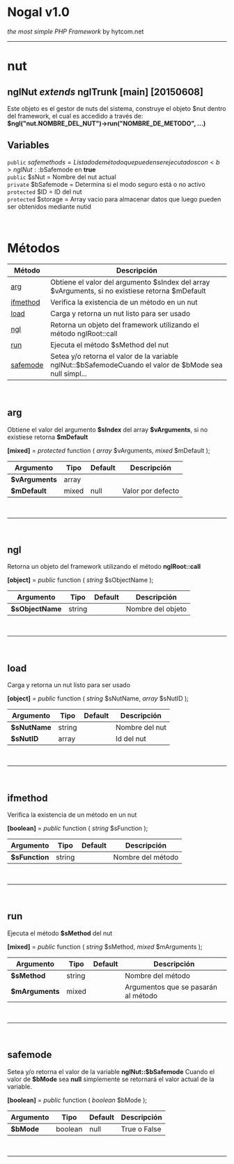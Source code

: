 # Nogal v1.0
*the most simple PHP Framework* by hytcom.net
___
  

# nut
## nglNut *extends* nglTrunk [main] [20150608]
Este objeto es el gestor de nuts del sistema, construye el objeto \$nut dentro del framework, el cual es accedido a través de: **\$ngl("nut.NOMBRE_DEL_NUT")->run("NOMBRE_DE_METODO", ...)**
  
## Variables
`public` $safemethods = Listado de método que pueden ser ejecutados con <b>nglNut::$bSafemode</b> en <b>true</b>  
`public` $sNut = Nombre del nut actual  
`private` $bSafemode = Determina si el modo seguro está o no activo  
`protected` $ID = ID del nut  
`protected` $storage = Array vacio para almacenar datos que luego pueden ser obtenidos mediante nutid  

  
&nbsp;

# Métodos
|Método|Descripción|
|---|---|
|[arg](#arg)|Obtiene el valor del argumento $sIndex del array $vArguments, si no existiese retorna $mDefault|
|[ifmethod](#ifmethod)|Verifica la existencia de un método en un nut|
|[load](#load)|Carga y retorna un nut listo para ser usado|
|[ngl](#ngl)|Retorna un objeto del framework utilizando el método nglRoot::call|
|[run](#run)|Ejecuta el método $sMethod del nut|
|[safemode](#safemode)|Setea y/o retorna el valor de la variable nglNut::$bSafemodeCuando el valor de $bMode sea null simpl...|

  
&nbsp;


## arg
Obtiene el valor del argumento **\$sIndex** del array **\$vArguments**, si no existiese retorna **\$mDefault**  

**[mixed]** =  *protected* function ( *array* \$vArguments, *mixed* \$mDefault );  

|Argumento|Tipo|Default|Descripción|
|---|---|---|---|
|**\$vArguments**|array|||
|**\$mDefault**|mixed|null|Valor por defecto|

&nbsp;
___
&nbsp;

## ngl
Retorna un objeto del framework utilizando el método **nglRoot::call**  

**[object]** =  *public* function ( *string* \$sObjectName );  

|Argumento|Tipo|Default|Descripción|
|---|---|---|---|
|**\$sObjectName**|string||Nombre del objeto|

&nbsp;
___
&nbsp;

## load
Carga y retorna un nut listo para ser usado  

**[object]** =  *public* function ( *string* \$sNutName, *array* \$sNutID );  

|Argumento|Tipo|Default|Descripción|
|---|---|---|---|
|**\$sNutName**|string||Nombre del nut|
|**\$sNutID**|array||Id del nut|

&nbsp;
___
&nbsp;

## ifmethod
Verifica la existencia de un método en un nut  

**[boolean]** =  *public* function ( *string* \$sFunction );  

|Argumento|Tipo|Default|Descripción|
|---|---|---|---|
|**\$sFunction**|string||Nombre del método|

&nbsp;
___
&nbsp;

## run
Ejecuta el método **\$sMethod** del nut  

**[mixed]** =  *public* function ( *string* \$sMethod, *mixed* \$mArguments );  

|Argumento|Tipo|Default|Descripción|
|---|---|---|---|
|**\$sMethod**|string||Nombre del método|
|**\$mArguments**|mixed||Argumentos que se pasarán al método|

&nbsp;
___
&nbsp;

## safemode
Setea y/o retorna el valor de la variable **nglNut::\$bSafemode**
Cuando el valor de **\$bMode** sea **null** simplemente se retornará el valor actual de la variable.  

**[boolean]** =  *public* function ( *boolean* \$bMode );  

|Argumento|Tipo|Default|Descripción|
|---|---|---|---|
|**\$bMode**|boolean|null|True o False|

&nbsp;
___
&nbsp;
